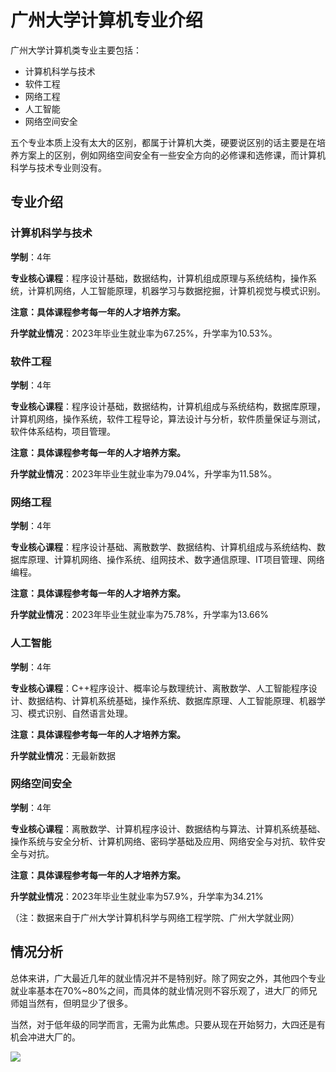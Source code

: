 # 广州大学计算机专业介绍

广州大学计算机类专业主要包括：

+ 计算机科学与技术
+ 软件工程
+ 网络工程
+ 人工智能
+ 网络空间安全

五个专业本质上没有太大的区别，都属于计算机大类，硬要说区别的话主要是在培养方案上的区别，例如网络空间安全有一些安全方向的必修课和选修课，而计算机科学与技术专业则没有。

## 专业介绍

### 计算机科学与技术

**学制**：4年

**专业核心课程**：程序设计基础，数据结构，计算机组成原理与系统结构，操作系统，计算机网络，人工智能原理，机器学习与数据挖掘，计算机视觉与模式识别。

**注意：具体课程参考每一年的人才培养方案。**

**升学就业情况**：2023年毕业生就业率为67.25%，升学率为10.53%。

### 软件工程

**学制**：4年

**专业核心课程**：程序设计基础，数据结构，计算机组成与系统结构，数据库原理，计算机网络，操作系统，软件工程导论，算法设计与分析，软件质量保证与测试，软件体系结构，项目管理。

**注意：具体课程参考每一年的人才培养方案。**

**升学就业情况**：2023年毕业生就业率为79.04%，升学率为11.58%。

### 网络工程

**学制**：4年

**专业核心课程**：程序设计基础、离散数学、数据结构、计算机组成与系统结构、数据库原理、计算机网络、操作系统、组网技术、数字通信原理、IT项目管理、网络编程。

**注意：具体课程参考每一年的人才培养方案。**

**升学就业情况**：2023年毕业生就业率为75.78%，升学率为13.66%

### 人工智能

**学制**：4年

**专业核心课程**：C++程序设计、概率论与数理统计、离散数学、人工智能程序设计、数据结构、计算机系统基础，操作系统、数据库原理、人工智能原理、机器学习、模式识别、自然语言处理。

**注意：具体课程参考每一年的人才培养方案。**

**升学就业情况**：无最新数据

### 网络空间安全

**学制**：4年

**专业核心课程**：离散数学、计算机程序设计、数据结构与算法、计算机系统基础、操作系统与安全分析、计算机网络、密码学基础及应用、网络安全与对抗、软件安全与对抗。

**注意：具体课程参考每一年的人才培养方案。**

**升学就业情况**：2023年毕业生就业率为57.9%，升学率为34.21%

（注：数据来自于广州大学计算机科学与网络工程学院、广州大学就业网）

## 情况分析

总体来讲，广大最近几年的就业情况并不是特别好。除了网安之外，其他四个专业就业率基本在70%~80%之间，而具体的就业情况则不容乐观了，进大厂的师兄师姐当然有，但明显少了很多。

当然，对于低年级的同学而言，无需为此焦虑。只要从现在开始努力，大四还是有机会冲进大厂的。

![](/images/beginner/qunchuwolao.jpg)